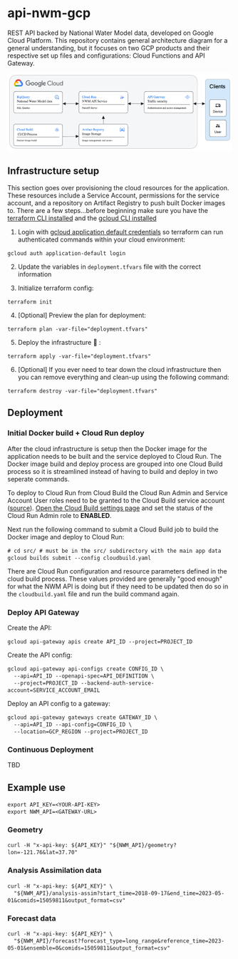# api-nwm-gcp
REST API backed by National Water Model data, developed on Google Cloud Platform. This repository contains general architecture diagram for a general understanding, but it focuses on two GCP products and their respective set up files and configurations: Cloud Functions and API Gateway.

![Architecture Diagram](https://github.com/BYU-Hydroinformatics/api-nwm-gcp/blob/main/images/gcp_architecture_diagram.png)

## Infrastructure setup

This section goes over provisioning the cloud resources for the application. These resources include a Service Account, permissions for the service account, and a repository on Artifact Registry to push built Docker images to. There are a few steps...before beginning make sure you have the [terraform CLI installed](https://developer.hashicorp.com/terraform/tutorials/aws-get-started/install-cli) and the [gcloud CLI installed](https://cloud.google.com/sdk/docs/install)


1. Login with [gcloud application default credentials](https://cloud.google.com/docs/authentication/provide-credentials-adc#local-dev) so terraform can run authenticated commands within your cloud environment:

```
gcloud auth application-default login
```

2. Update the variables in `deployment.tfvars` file with the correct information 

3. Initialize terraform config:

```
terraform init
```

4. [Optional] Preview the plan for deployment:

```
terraform plan -var-file="deployment.tfvars"
```

5. Deploy the infrastructure 🚀 :

```
terraform apply -var-file="deployment.tfvars"
```

6. [Optional] If you ever need to tear down the cloud infrastructure then you can remove everything and clean-up using the following command:

```
terraform destroy -var-file="deployment.tfvars"
```

## Deployment

### Initial Docker build + Cloud Run deploy

After the cloud infrastructure is setup then the Docker image for the application needs to be built and the service deployed to Cloud Run. The Docker image build and deploy process are grouped into one Cloud Build process so it is streamlined instead of having to build and deploy in two seperate commands.

To deploy to Cloud Run from Cloud Build the Cloud Run Admin and Service Account User roles need to be granted to the Cloud Build service account ([source]()). [Open the Cloud Build settings page](https://console.cloud.google.com/cloud-build/settings) and set the status of the Cloud Run Admin role to **ENABLED**.

Next run the following command to submit a Cloud Build job to build the Docker image and deploy to Cloud Run:

```
# cd src/ # must be in the src/ subdirectory with the main app data
gcloud builds submit --config cloudbuild.yaml
```

There are Cloud Run configuration and resource parameters defined in the cloud build process. These values provided are generally "good enough" for what the NWM API is doing but if they need to be updated then do so in the `cloudbuild.yaml` file and run the build command again.

### Deploy API Gateway

Create the API:

```
gcloud api-gateway apis create API_ID --project=PROJECT_ID
```

Create the API config:

```
gcloud api-gateway api-configs create CONFIG_ID \
  --api=API_ID --openapi-spec=API_DEFINITION \
  --project=PROJECT_ID --backend-auth-service-account=SERVICE_ACCOUNT_EMAIL
```

Deploy an API config to a gateway:

```
gcloud api-gateway gateways create GATEWAY_ID \
  --api=API_ID --api-config=CONFIG_ID \
  --location=GCP_REGION --project=PROJECT_ID
```

### Continuous Deployment

TBD


## Example use

```
export API_KEY=<YOUR-API-KEY>
export NWM_API=<GATEWAY-URL>
```

### Geometry

```
curl -H "x-api-key: ${API_KEY}" "${NWM_API}/geometry?lon=-121.76&lat=37.70"
```

### Analysis Assimilation data

```
curl -H "x-api-key: ${API_KEY}" \
  "${NWM_API}/analysis-assim?start_time=2018-09-17&end_time=2023-05-01&comids=15059811&output_format=csv"
```

### Forecast data

```
curl -H "x-api-key: ${API_KEY}" \
  "${NWM_API}/forecast?forecast_type=long_range&reference_time=2023-05-01&ensemble=0&comids=15059811&output_format=csv"
```
